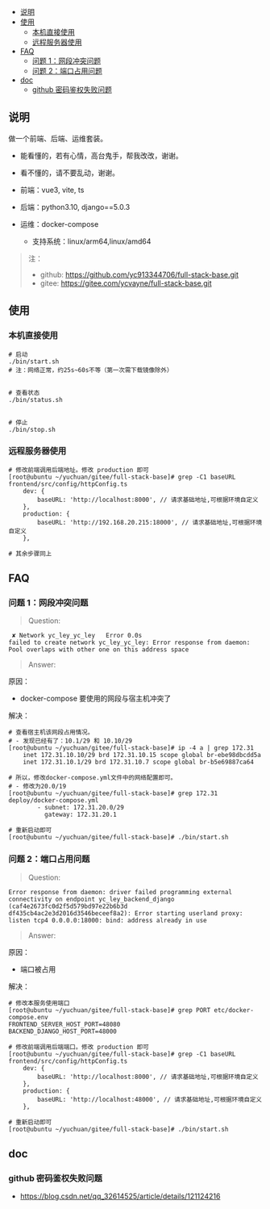 - [说明](#说明)
- [使用](#使用)
  - [本机直接使用](#本机直接使用)
  - [远程服务器使用](#远程服务器使用)
- [FAQ](#faq)
  - [问题 1：网段冲突问题](#问题-1网段冲突问题)
  - [问题 2：端口占用问题](#问题-2端口占用问题)
- [doc](#doc)
  - [github 密码鉴权失败问题](#github-密码鉴权失败问题)

## 说明

做一个前端、后端、运维套装。

-   能看懂的，若有心情，高台鬼手，帮我改改，谢谢。
-   看不懂的，请不要乱动，谢谢。

- 前端：vue3, vite, ts
- 后端：python3.10, django==5.0.3
- 运维：docker-compose
  - 支持系统：linux/arm64,linux/amd64


> 注：
> -   github: https://github.com/yc913344706/full-stack-base.git
> -   gitee: https://gitee.com/ycvayne/full-stack-base.git

## 使用

### 本机直接使用

```shell
# 启动
./bin/start.sh
# 注：网络正常，约25s~60s不等（第一次需下载镜像除外）


# 查看状态
./bin/status.sh


# 停止
./bin/stop.sh
```

### 远程服务器使用

```shell
# 修改前端调用后端地址。修改 production 即可
[root@ubuntu ~/yuchuan/gitee/full-stack-base]# grep -C1 baseURL frontend/src/config/httpConfig.ts
    dev: {
        baseURL: 'http://localhost:8000', // 请求基础地址,可根据环境自定义
    },
    production: {
        baseURL: 'http://192.168.20.215:18000', // 请求基础地址,可根据环境自定义
    },

# 其余步骤同上
```

## FAQ

### 问题 1：网段冲突问题

> Question:

```text
 ✘ Network yc_ley_yc_ley   Error 0.0s
failed to create network yc_ley_yc_ley: Error response from daemon: Pool overlaps with other one on this address space
```

> Answer:

原因：

-   docker-compose 要使用的网段与宿主机冲突了

解决：

```shell
# 查看宿主机该网段占用情况。
# - 发现已经有了：10.1/29 和 10.10/29
[root@ubuntu ~/yuchuan/gitee/full-stack-base]# ip -4 a | grep 172.31
    inet 172.31.10.10/29 brd 172.31.10.15 scope global br-ebe98dbcdd5a
    inet 172.31.10.1/29 brd 172.31.10.7 scope global br-b5e69887ca64

# 所以，修改docker-compose.yml文件中的网络配置即可。
# - 修改为20.0/19
[root@ubuntu ~/yuchuan/gitee/full-stack-base]# grep 172.31 deploy/docker-compose.yml
        - subnet: 172.31.20.0/29
          gateway: 172.31.20.1

# 重新启动即可
[root@ubuntu ~/yuchuan/gitee/full-stack-base]# ./bin/start.sh
```

### 问题 2：端口占用问题

> Question:

```text
Error response from daemon: driver failed programming external connectivity on endpoint yc_ley_backend_django (caf4e2673fc0d2f5d579bd97e22b6b3d
df435cb4ac2e3d2016d3546beceef8a2): Error starting userland proxy: listen tcp4 0.0.0.0:18000: bind: address already in use
```

> Answer:

原因：

-   端口被占用

解决：

```shell
# 修改本服务使用端口
[root@ubuntu ~/yuchuan/gitee/full-stack-base]# grep PORT etc/docker-compose.env
FRONTEND_SERVER_HOST_PORT=48080
BACKEND_DJANGO_HOST_PORT=48000

# 修改前端调用后端端口。修改 production 即可
[root@ubuntu ~/yuchuan/gitee/full-stack-base]# grep -C1 baseURL frontend/src/config/httpConfig.ts
    dev: {
        baseURL: 'http://localhost:8000', // 请求基础地址,可根据环境自定义
    },
    production: {
        baseURL: 'http://localhost:48000', // 请求基础地址,可根据环境自定义
    },

# 重新启动即可
[root@ubuntu ~/yuchuan/gitee/full-stack-base]# ./bin/start.sh
```

## doc

### github 密码鉴权失败问题

-   https://blog.csdn.net/qq_32614525/article/details/121124216
